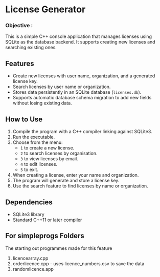 
# License Generator

### Objective : 

This is a simple C++ console application that manages licenses using SQLite as the database backend. It supports creating new licenses and searching existing ones.


## Features

- Create new licenses with user name, organization, and a generated license key.
- Search licenses by user name or organization.
- Stores data persistently in an SQLite database (`licenses.db`).
- Supports automatic database schema migration to add new fields without losing existing data.

## How to Use

1. Compile the program with a C++ compiler linking against SQLite3.
2. Run the executable.
3. Choose from the menu:
   - `1` to create a new license.
   - `2` to search licenses by organisation.
   - `3` to view licenses by email.
   - `4` to edit licenses.
   - `5` to exit.
4. When creating a license, enter your name and organization.
5. The program will generate and store a license key.
6. Use the search feature to find licenses by name or organization.



## Dependencies

- SQLite3 library
- Standard C++11 or later compiler

## For simpleprogs Folders
The starting out programmes made for this feature
1. licencearray.cpp
2. orderlicence.cpp - uses licence_numbers.csv to save the data
3. randomlicence.app 

  

